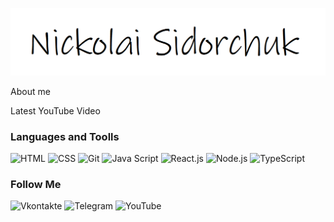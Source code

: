 ![Header](https://github.com/k0t1k777/k0t1k777/blob/main/assets/name.bmp)

About me

Latest YouTube Video

### Languages and Toolls
![HTML](https://img.shields.io/badge/-Html-090909?style=for-the-badge&logo=Html&logoColor=8A2BE2)
![CSS](https://img.shields.io/badge/-CSS-090909?style=for-the-badge&logo=CSS&logoColor=8A2BE2)
![Git](https://img.shields.io/badge/-Git-090909?style=for-the-badge&logo=Git&logoColor=00FFFF)
![Java Script](https://img.shields.io/badge/-JavaScript-090909?style=for-the-badge&logo=JavaScript&logoColor=8A2BE2)
![React.js](https://img.shields.io/badge/-React-090909?style=for-the-badge&logo=React&logoColor=FF0000)
![Node.js](https://img.shields.io/badge/-Node-090909?style=for-the-badge&logo=Node.js&logoColor=8A2BE2)
![TypeScript](https://img.shields.io/badge/-TypeScript-090909?style=for-the-badge&logo=TypeScript&logoColor=228B22)

### Follow Me
![Vkontakte](https://img.shields.io/badge/-Vkontakte-090909?style=for-the-badge&logo=Vk&logoColor=0000CD)
![Telegram](https://img.shields.io/badge/-Telegram-090909?style=for-the-badge&logo=Telegram&logoColor=4682B4)
![YouTube](https://img.shields.io/badge/-YouTube-090908?style=for-the-badge&logo=YouTube&logoColor=B22222)
